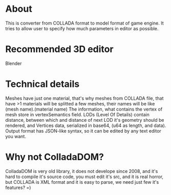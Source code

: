 About
========================
This is converter from COLLADA format to model format of game engine. It tries to allow user to specify how much parameters in editor as possible.

Recommended 3D editor
========================
Blender

Technical details
========================
Meshes have just one material, that's why meshes from COLLADA file, that have >1 materials will be splitted a few meshes, their names will be like (mesh name).(material name)
The information, what contains the vertex of mesh store in vertexSemantics field. LODs (Level Of Details) contain distance, between which and distance of next LOD it's geometry should be rendered, and Vertices data, serialized in base64, (u64 as length, and data). Output format has JSON-like syntax, so it can be edited by any text editor you want.

Why not ColladaDOM?
========================
ColladaDOM is very old library, it does not develope since 2008, and it's hard to compile it's source code, you must edit it's src, and it is real horror, but COLLADA is XML format and it is easy to parse, we need just few it's features? =)
